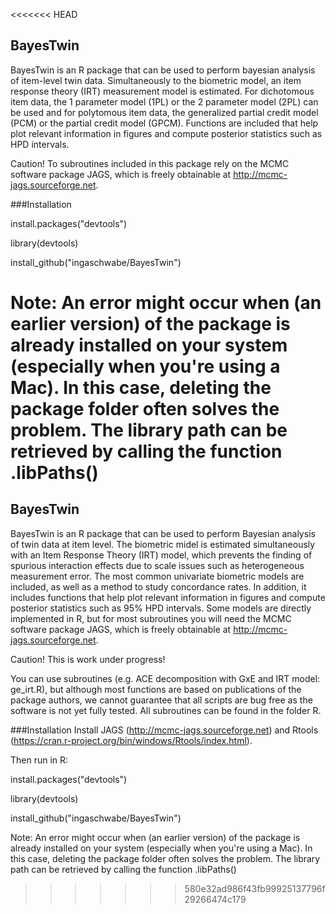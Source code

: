 <<<<<<< HEAD
## BayesTwin
BayesTwin is an R package that can be used to perform bayesian analysis of item-level twin data. Simultaneously to the biometric model, an item response theory (IRT) measurement model is estimated. For dichotomous item data, the 1 parameter model (1PL) or the 2 parameter model (2PL) can be used and for polytomous item data, the generalized partial credit model (PCM) or the partial credit model (GPCM). Functions are included that help plot relevant information in figures and compute posterior statistics such as HPD intervals. 
 
Caution! To subroutines included in this package rely on the MCMC software package JAGS, which is freely obtainable at http://mcmc-jags.sourceforge.net. 

###Installation

install.packages("devtools")

library(devtools)

install_github("ingaschwabe/BayesTwin")

Note: An error might occur when (an earlier version) of the package is already installed on your system (especially when you're using a Mac). In this case, deleting the package folder often solves the problem. The library path can be retrieved by calling the function .libPaths() 
=======
## BayesTwin
BayesTwin is an R package that can be used to perform Bayesian analysis of twin data at item level. The biometric midel is estimated simultaneously with an Item Response Theory (IRT) model, which prevents the finding of spurious interaction effects due to scale issues such as heterogeneous measurement error. The most common univariate biometric models are included, as well as a method to study concordance rates. In addition, it includes functions that help plot relevant information in figures and compute posterior statistics such as 95% HPD intervals. Some models are directly implemented in R, but for most subroutines you will need the MCMC software package JAGS, which is freely obtainable at http://mcmc-jags.sourceforge.net.

Caution! This is work under progress! 

You can use subroutines (e.g. ACE decomposition with GxE and IRT model: ge_irt.R), but although most functions are based on publications of the package authors, we cannot guarantee that all scripts are bug free as the software is not yet fully tested. All subroutines can be found in the folder R. 


###Installation
Install JAGS (http://mcmc-jags.sourceforge.net) and Rtools (https://cran.r-project.org/bin/windows/Rtools/index.html). 

Then run in R:

install.packages("devtools")

library(devtools)

install_github("ingaschwabe/BayesTwin")

Note: An error might occur when (an earlier version) of the package is already installed on your system (especially when you're using a Mac). In this case, deleting the package folder often solves the problem. The library path can be retrieved by calling the function .libPaths() 
>>>>>>> 580e32ad986f43fb99925137796f29266474c179
